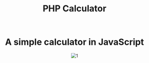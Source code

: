 <div align="center">


# PHP Calculator

<br/> 


# A simple calculator in JavaScript

![1](https://user-images.githubusercontent.com/120946916/235730856-5cd491c9-360c-4cc2-97ca-a8991f150023.png)

</div>
